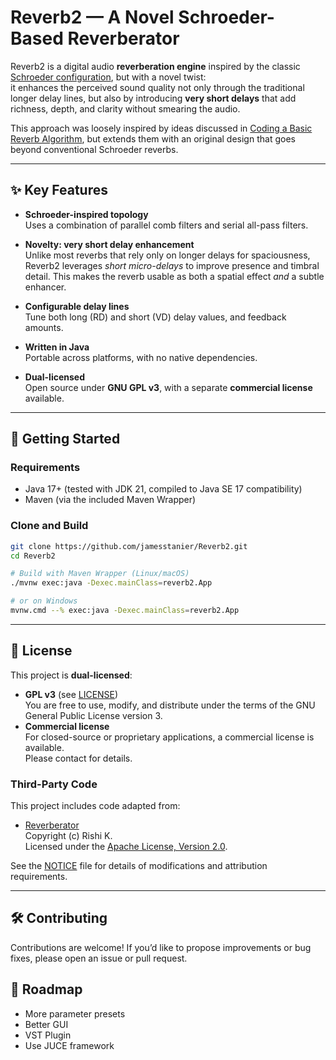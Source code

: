 # Reverb2 — A Novel Schroeder-Based Reverberator

Reverb2 is a digital audio **reverberation engine** inspired by the classic [Schroeder configuration](https://en.wikipedia.org/wiki/Reverberation#Digital_reverberation), but with a novel twist:  
it enhances the perceived sound quality not only through the traditional longer delay lines, but also by introducing **very short delays** that add richness, depth, and clarity without smearing the audio.  

This approach was loosely inspired by ideas discussed in [Coding a Basic Reverb Algorithm](https://medium.com/the-seekers-project/coding-a-basic-reverb-algorithm-an-introduction-to-audio-programming-d5d90ad58bde), but extends them with an original design that goes beyond conventional Schroeder reverbs.

---

## ✨ Key Features

- **Schroeder-inspired topology**  
  Uses a combination of parallel comb filters and serial all-pass filters.

- **Novelty: very short delay enhancement**  
  Unlike most reverbs that rely only on longer delays for spaciousness, Reverb2 leverages *short micro-delays* to improve presence and timbral detail. This makes the reverb usable as both a spatial effect *and* a subtle enhancer.

- **Configurable delay lines**  
  Tune both long (RD) and short (VD) delay values, and feedback amounts.

- **Written in Java**  
  Portable across platforms, with no native dependencies.

- **Dual-licensed**  
  Open source under **GNU GPL v3**, with a separate **commercial license** available.

---

## 🚀 Getting Started

### Requirements
- Java 17+ (tested with JDK 21, compiled to Java SE 17 compatibility)
- Maven (via the included Maven Wrapper)

### Clone and Build
```bash
git clone https://github.com/jamesstanier/Reverb2.git
cd Reverb2

# Build with Maven Wrapper (Linux/macOS)
./mvnw exec:java -Dexec.mainClass=reverb2.App

# or on Windows
mvnw.cmd --% exec:java -Dexec.mainClass=reverb2.App
```

---

## 📜 License

This project is **dual-licensed**:

- **GPL v3** (see [LICENSE](LICENSE))  
  You are free to use, modify, and distribute under the terms of the GNU General Public License version 3.  
- **Commercial license**  
  For closed-source or proprietary applications, a commercial license is available.  
  Please contact **<your email or website>** for details.

### Third-Party Code

This project includes code adapted from:

- [Reverberator](https://github.com/the-seekers-project/Reverberator)  
  Copyright (c) Rishi K.  
  Licensed under the [Apache License, Version 2.0](LICENSE-APACHE).

See the [NOTICE](NOTICE) file for details of modifications and attribution requirements.

---

## 🛠 Contributing

Contributions are welcome!
If you’d like to propose improvements or bug fixes, please open an issue or pull request.

## 📣 Roadmap

- More parameter presets
- Better GUI
- VST Plugin
- Use JUCE framework